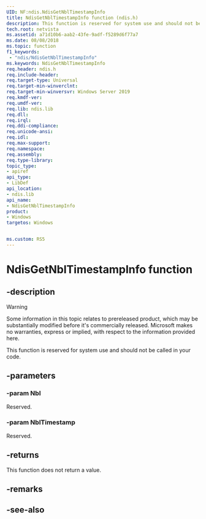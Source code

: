 ```yaml
---
UID: NF:ndis.NdisGetNblTimestampInfo
title: NdisGetNblTimestampInfo function (ndis.h)
description: This function is reserved for system use and should not be called in your code.
tech.root: netvista
ms.assetid: a71d10b6-aab2-43fe-9adf-f5289d6f77a7
ms.date: 08/08/2018
ms.topic: function
f1_keywords:
 - "ndis/NdisGetNblTimestampInfo"
ms.keywords: NdisGetNblTimestampInfo
req.header: ndis.h
req.include-header:
req.target-type: Universal
req.target-min-winverclnt:
req.target-min-winversvr: Windows Server 2019
req.kmdf-ver:
req.umdf-ver:
req.lib: ndis.lib
req.dll:
req.irql: 
req.ddi-compliance:
req.unicode-ansi:
req.idl:
req.max-support:
req.namespace:
req.assembly:
req.type-library: 
topic_type: 
- apiref
api_type: 
- LibDef
api_location: 
- ndis.lib
api_name: 
- NdisGetNblTimestampInfo
product:
- Windows
targetos: Windows


ms.custom: RS5
---
```


# NdisGetNblTimestampInfo function


## -description

> [!WARNING]
> Some information in this topic relates to prereleased product, which may be substantially modified before it's commercially released. Microsoft makes no warranties, express or implied, with respect to the information provided here.

This function is reserved for system use and should not be called in your code.

## -parameters

### -param Nbl

Reserved.

### -param NblTimestamp

Reserved.

## -returns

This function does not return a value.

## -remarks

## -see-also
